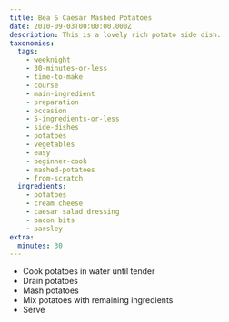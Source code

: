 ```yaml
---
title: Bea S Caesar Mashed Potatoes
date: 2010-09-03T00:00:00.000Z
description: This is a lovely rich potato side dish.
taxonomies:
  tags:
    - weeknight
    - 30-minutes-or-less
    - time-to-make
    - course
    - main-ingredient
    - preparation
    - occasion
    - 5-ingredients-or-less
    - side-dishes
    - potatoes
    - vegetables
    - easy
    - beginner-cook
    - mashed-potatoes
    - from-scratch
  ingredients:
    - potatoes
    - cream cheese
    - caesar salad dressing
    - bacon bits
    - parsley
extra:
  minutes: 30
---
```

 - Cook potatoes in water until tender
 - Drain potatoes
 - Mash potatoes
 - Mix potatoes with remaining ingredients
 - Serve
